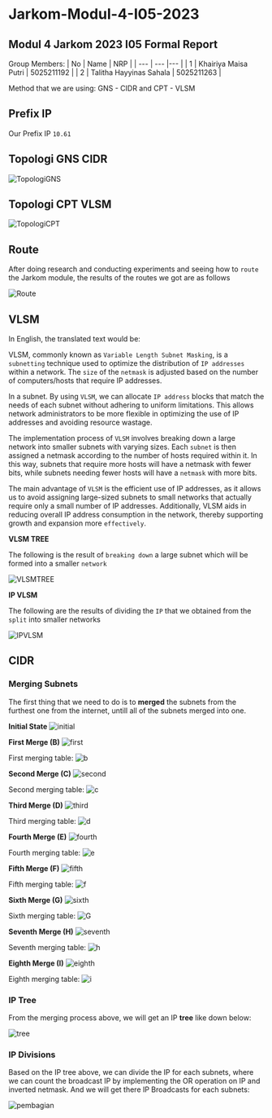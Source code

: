 # Jarkom-Modul-4-I05-2023

## Modul 4 Jarkom 2023 I05 Formal Report

Group Members:
| No |  Name    |  NRP  |
| ---       |   ---     |---  |
|     1     |     Khairiya Maisa Putri    | 5025211192 |
|     2     |     Talitha Hayyinas Sahala    |  5025211263 |

Method that we are using: GNS - CIDR and CPT - VLSM

## Prefix IP
Our Prefix IP `10.61`

## Topologi GNS CIDR
![TopologiGNS](img/topologiGNS.png)

## Topologi CPT VLSM
![TopologiCPT](img/topologi-vlsm.png)

## Route
After doing research and conducting experiments and seeing how to `route` the Jarkom module, the results of the routes we got are as follows

![Route](img/route.png)

## VLSM

In English, the translated text would be:

VLSM, commonly known as `Variable Length Subnet Masking`, is a `subnetting` technique used to optimize the distribution of `IP addresses` within a network. The `size` of the `netmask` is adjusted based on the number of computers/hosts that require IP addresses.

In a subnet. By using `VLSM`, we can allocate `IP address` blocks that match the needs of each subnet without adhering to uniform limitations. This allows network administrators to be more flexible in optimizing the use of IP addresses and avoiding resource wastage.

The implementation process of `VLSM` involves breaking down a large network into smaller subnets with varying sizes. Each `subnet` is then assigned a netmask according to the number of hosts required within it. In this way, subnets that require more hosts will have a netmask with fewer bits, while subnets needing fewer hosts will have a `netmask` with more bits.

The main advantage of `VLSM` is the efficient use of IP addresses, as it allows us to avoid assigning large-sized subnets to small networks that actually require only a small number of IP addresses. Additionally, VLSM aids in reducing overall IP address consumption in the network, thereby supporting growth and expansion more `effectively`.


**VLSM TREE**

The following is the result of `breaking down` a large subnet which will be formed into a smaller `network`

![VLSMTREE](img/VLSM_TREE.png)

**IP VLSM**

The following are the results of dividing the `IP` that we obtained from the `split` into smaller networks

![IPVLSM](img/IP-VLSM.png)


## CIDR
### Merging Subnets
The first thing that we need to do is to **merged** the subnets from the furthest one from the internet, untill all of the subnets merged into one.

**Initial State**
![initial](img/awal.png)

**First Merge (B)**
![first](img/pertama.png)

First merging table:
![b](img/B.png)

**Second Merge (C)**
![second](img/kedua.png)

Second merging table:
![c](img/C.png)

**Third Merge (D)**
![third](img/ketiga.png)

Third merging table:
![d](img/D.png)

**Fourth Merge (E)**
![fourth](img/keempat.png)

Fourth merging table:
![e](img/E.png)

**Fifth Merge (F)**
![fifth](img/kelima.png)

Fifth merging table:
![f](img/F.png)

**Sixth Merge (G)**
![sixth](img/keenam.png)

Sixth merging table:
![G](img/G.png)

**Seventh Merge (H)**
![seventh](img/ketujuh.png)

Seventh merging table:
![h](img/H.png)

**Eighth Merge (I)**
![eighth](img/kedelapan.png)

Eighth merging table:
![i](img/I.png)

### IP Tree
From the merging process above, we will get an IP **tree** like down below:

![tree](img/tree.png)

### IP Divisions
Based on the IP tree above, we can divide the IP for each subnets, where we can count the broadcast IP by implementing the OR operation on IP and inverted netmask. And we will get there IP Broadcasts for each subnets:

![pembagian](img/pembagian.png)
